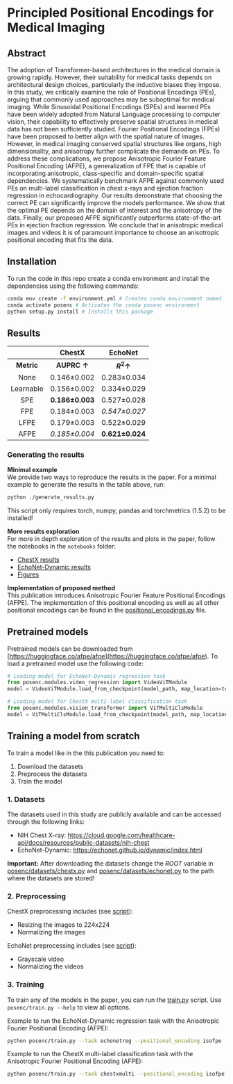 # Principled Positional Encodings for Medical Imaging

## Abstract
The adoption of Transformer-based architectures in the medical domain is growing rapidly. However, their suitability for medical tasks depends on architectural design choices, particularly the inductive biases they impose. In this study, we critically examine the role of Positional Encodings (PEs), arguing that commonly used approaches may be suboptimal for medical imaging. While Sinusoidal Positional Encodings (SPEs) and learned PEs have been widely adopted from Natural Language processing to computer vision, their capability to effectively preserve spatial structures in medical data has not been sufficiently studied. Fourier Positional Encodings (FPEs) have been proposed to better align with the spatial nature of images. However, in medical imaging conserved spatial structures like organs, high dimensionality, and anisotropy further complicate the demands on PEs.
To address these complications, we propose Anisotropic Fourier Feature Positional Encoding (AFPE), a generalization of FPE that is capable of incorporating anisotropic, class-specific and domain-specific spatial dependencies. We systematically benchmark AFPE against commonly used PEs on multi-label classification in chest x-rays and ejection fraction regression in echocardiography. Our results demonstrate that choosing the correct PE can significantly improve the models performance. We show that the optimal PE depends on the domain of interest and the anisotropy of the data. Finally, our proposed AFPE significantly outperforms state-of-the-art PEs in ejection fraction regression. We conclude that in anisotropic medical images and videos it is of paramount importance to choose an anisotropic positional encoding that fits the data.

## Installation
To run the code in this repo create a conda environment and install the dependencies using the following commands:
```bash
conda env create -f environment.yml # Creates conda environment named 'posenc'
conda activate posenc # Activates the conda posenc environment
python setup.py install # Installs this package
```

## Results

|           |   ChestX              |   EchoNet             |
|:---------:|:---------------------:|:---------------------:|
| **Metric**| **AUPRC $\uparrow$**  | **$R^2 \uparrow$**    |
| None      | 0.146&#x00b1;0.002       | 0.283&#x00b1;0.034       |
| Learnable | 0.156&#x00b1;0.002       | 0.334&#x00b1;0.029       |
| SPE       | **0.186&#x00b1;0.003**   | 0.527&#x00b1;0.028       |
| FPE       | 0.184&#x00b1;0.003       | _0.547&#x00b1;0.027_     |
| LFPE      | 0.179&#x00b1;0.003       | 0.522&#x00b1;0.029       |
| AFPE      | _0.185&#x00b1;0.004_     | **0.621&#x00b1;0.024**   |

### Generating the results
**Minimal example**  
We provide two ways to reproduce the results in the paper. For a minimal example to generate the results in the table above, run:
```bash
python ./generate_results.py
```
This script only requires torch, numpy, pandas and torchmetrics (1.5.2) to be installed!

**More results exploration**  
For more in depth exploration of the results and plots in the paper, follow the notebooks in the `notebooks` folder:
- [ChestX results](notebooks/ChestX.ipynb)
- [EchoNet-Dynamic results](notebooks/EchoNet-Dynamic.ipynb)
- [Figures](notebooks/figures.ipynb)

**Implementation of proposed method**  
This publication introduces Anisotropic Fourier Feature Positional Encodings (AFPE). The implementation of this positional encoding as well as all other positional encodings can be found in the [positional_encodings.py](posenc/nets/positional_encodings.py) file.

## Pretrained models
Pretrained models can be downloaded from [https://huggingface.co/afpe/afpe](https://huggingface.co/afpe/afpe).
To load a pretrained model use the following code:
```python
# Loading model for EchoNet-Dynamic regression task
from posenc.modules.video_regression import VideoViTModule
model = VideoViTModule.load_from_checkpoint(model_path, map_location=torch.device(DEVICE))

# Loading model for ChestX multi-label classification task
from posenc.modules.vision_transformer import ViTMultiClsModule
model = ViTMultiClsModule.load_from_checkpoint(model_path, map_location=torch.device(DEVICE))
```

## Training a model from scratch
To train a model like in the this publication you need to:
1. Download the datasets
2. Preprocess the datasets
3. Train the model

### 1. Datasets

The datasets used in this study are publicly available and can be accessed through the following links: 
- NIH Chest X-ray:  https://cloud.google.com/healthcare-api/docs/resources/public-datasets/nih-chest
- EchoNet-Dynamic:  https://echonet.github.io/dynamic/index.html

**Important:** After downloading the datasets change the *ROOT* variable in [posenc/datasets/chestx.py](posenc/datasets/chestx.py) and [posenc/datasets/echonet.py](posenc/datasets/echonet.py) to the path where the datasets are stored!

### 2. Preprocessing
ChestX preprocessing includes (see [script](posenc/datasets/chestx.py)):
- Resizing the images to 224x224
- Normalizing the images

EchoNet preprocessing includes (see [script](posenc/datasets/echonet.py)):
- Grayscale video
- Normalizing the videos

### 3. Training
To train any of the models in the paper, you can run the [train.py](posenc/train.py) script.
Use ```posenc/train.py --help``` to view all options.

Example to run the EchoNet-Dynamic regression task with the Anisotropic Fourier Positional Encoding (AFPE):
```bash
python posenc/train.py --task echonetreg --positional_encoding isofpe
```

Example to run the ChestX multi-label classification task with the Anisotropic Fourier Positional Encoding (AFPE):
```bash
python posenc/train.py --task chestxmulti --positional_encoding isofpe
```
